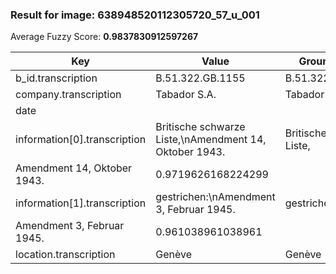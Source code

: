 ### Result for image: 638948520112305720_57_u_001
Average Fuzzy Score: **0.9837830912597267**
<small>

| Key | Value | Ground Truth | Score |
| --- | --- | --- | --- |
| b_id.transcription | B.51.322.GB.1155 | B.51.322.GB.1155. | 0.9696969696969697 |
| company.transcription | Tabador S.A. | Tabador S.A. | 1.0 |
| date |  |  | 1.0 |
| information[0].transcription | Britische schwarze Liste,\nAmendment 14, Oktober 1943. | Britische schwarze Liste,
Amendment 14, Oktober 1943. | 0.9719626168224299 |
| information[1].transcription | gestrichen:\nAmendment 3, Februar 1945. | gestrichen:
Amendment 3, Februar 1945. | 0.961038961038961 |
| location.transcription | Genève | Genève | 1.0 |

</small>
